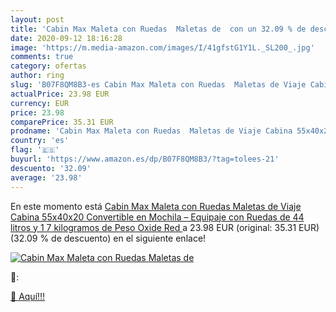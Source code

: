 ```yaml
---
layout: post
title: 'Cabin Max Maleta con Ruedas  Maletas de  con un 32.09 % de descuento'
date: 2020-09-12 18:16:28
image: 'https://m.media-amazon.com/images/I/41gfstG1Y1L._SL200_.jpg'
comments: true
category: ofertas
author: ring
slug: 'B07F8QM8B3-es Cabin Max Maleta con Ruedas  Maletas de Viaje Cabina 55x40x20  Convertible en Mochila – Equipaje con Ruedas de 44 litros y 1 7 kilogramos de Peso  Oxide Red '
actualPrice: 23.98 EUR
currency: EUR
price: 23.98
comparePrice: 35.31 EUR
prodname: 'Cabin Max Maleta con Ruedas  Maletas de Viaje Cabina 55x40x20  Convertible en Mochila – Equipaje con Ruedas de 44 litros y 1 7 kilogramos de Peso  Oxide Red '
country: 'es'
flag: '🇪🇸'
buyurl: 'https://www.amazon.es/dp/B07F8QM8B3/?tag=tolees-21'
descuento: '32.09'
average: '23.98'
---
```


En este momento está [Cabin Max Maleta con Ruedas  Maletas de Viaje Cabina 55x40x20  Convertible en Mochila – Equipaje con Ruedas de 44 litros y 1 7 kilogramos de Peso  Oxide Red ](https://www.amazon.es/dp/B07F8QM8B3/?tag=tolees-21) a 23.98 EUR (original: 35.31 EUR) (32.09 %  de descuento) en el siguiente enlace!

[![Cabin Max Maleta con Ruedas  Maletas de ](https://m.media-amazon.com/images/I/41gfstG1Y1L._SL200_.jpg)](https://www.amazon.es/dp/B07F8QM8B3/?tag=tolees-21)

🔎:


[🛒 Aquí!!!](https://www.amazon.es/dp/B07F8QM8B3/?tag=tolees-21)
